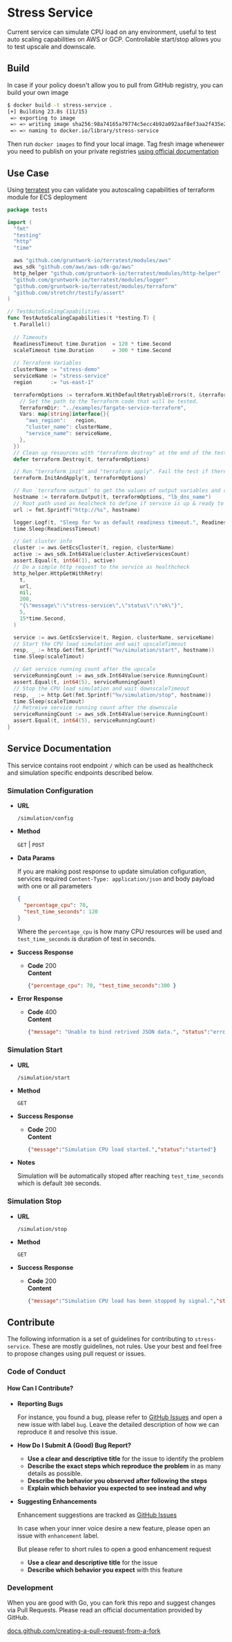 # Stress Service

Current service can simulate CPU load on any environment, useful to test auto scaling capabilities on AWS or GCP. Controllable start/stop allows you to test upscale and downscale.

## Build

In case if your policy doesn't allow you to pull from GitHub registry, you can build your own image

```bash
$ docker build -t stress-service .
[+] Building 23.8s (11/15)
 => exporting to image
 => => writing image sha256:98a74165a79774c5ecc4b92a092aaf8ef3aa2f435e232236ed2a76e89846386f
 => => naming to docker.io/library/stress-service
```

Then run `docker images` to find your local image. Tag fresh image whenewer you need to publish on your private registries [using official documentation](https://docs.docker.com/engine/reference/commandline/tag/)

## Use Case

Using [terratest](https://terratest.gruntwork.io) you can validate you autoscaling capabilities of terraform module for ECS deployment

```go
package tests

import (
  "fmt"
  "testing"
  "http"
  "time"

  aws "github.com/gruntwork-io/terratest/modules/aws"
  aws_sdk "github.com/aws/aws-sdk-go/aws"
  http_helper "github.com/gruntwork-io/terratest/modules/http-helper"
  "github.com/gruntwork-io/terratest/modules/logger"
  "github.com/gruntwork-io/terratest/modules/terraform"
  "github.com/stretchr/testify/assert"
)

// TestAutoScalingCapabilities ...
func TestAutoScalingCapabilities(t *testing.T) {
  t.Parallel()
  
  // Timeouts
  ReadinessTimeout time.Duration  = 120 * time.Second
  scaleTimeout time.Duration      = 300 * time.Second
  
  // Terraform Variables
  clusterName := "stress-demo"
  serviceName := "stress-service"
  region      := "us-east-1"

  terraformOptions := terraform.WithDefaultRetryableErrors(t, &terraform.Options{
    // Set the path to the Terraform code that will be tested.
    TerraformDir: "../examples/fargate-service-terraform",
    Vars: map[string]interface{}{
      "aws_region":   region,
      "cluster_name": clusterName,
      "service_name": serviceName,
    },
  })
  // Clean up resources with "terraform destroy" at the end of the test.
  defer terraform.Destroy(t, terraformOptions)

  // Run "terraform init" and "terraform apply". Fail the test if there are any errors.
  terraform.InitAndApply(t, terraformOptions)

  // Run `terraform output` to get the values of output variables and check they have the expected values.
  hostname := terraform.Output(t, terraformOptions, "lb_dns_name")
  // Root path used as healcheck to define if service is up & ready to receive
  url := fmt.Sprintf("http://%s", hostname)

  logger.Logf(t, "Sleep for %v as default readiness timeout.", ReadinessTimeout)
  time.Sleep(ReadinessTimeout)

  // Get cluster info
  cluster := aws.GetEcsCluster(t, region, clusterName)
  active := aws_sdk.Int64Value(cluster.ActiveServicesCount)
  assert.Equal(t, int64(1), active)
  // Do a simple http request to the service as healthcheck
  http_helper.HttpGetWithRetry(
    t,
    url,
    nil,
    200,
    "{\"message\":\"stress-service\",\"status\":\"ok\"}",
    5,
    15*time.Second,
  )

  service := aws.GetEcsService(t, Region, clusterName, serviceName)
  // Start the CPU load simulation and wait upscaleTimeout
  resp, _ := http.Get(fmt.Sprintf("%v/simulation/start", hostname))
  time.Sleep(scaleTimout)

  // Get service running count after the upscale
  serviceRunningCount := aws_sdk.Int64Value(service.RunningCount)
  assert.Equal(t, int64(5), serviceRunningCount)
  // Stop the CPU load simulation and wait downscaleTimeout
  resp, _ := http.Get(fmt.Sprintf("%v/simulation/stop", hostname))
  time.Sleep(scaleTimout)
  // Retreive service running count after the downscale
  serviceRunningCount := aws_sdk.Int64Value(service.RunningCount)
  assert.Equal(t, int64(5), serviceRunningCount)
}
```

## Service Documentation

This service contains root endpoint `/` which can be used as healthcheck and simulation specific endpoints described below.

### Simulation Configuration

* **URL**

  `/simulation/config`

* **Method**

  `GET` | `POST`

* **Data Params**

  If you are making post response to update simulation cofiguration, services required `Content-Type: application/json` and body payload with one or all parameters

  ```json
  {
    "percentage_cpu": 70,
    "test_time_seconds": 120
  }
  ```

  Where the `percentage_cpu` is how many CPU resources will be used and `test_time_seconds` is duration of test in seconds.

* **Success Response**

  * **Code** 200 <br/>
    **Content**

    ```json
    {"percentage_cpu": 70, "test_time_seconds":300 }
    ```

* **Error Response**

  * **Code** 400 <br/>
    **Content**

    ```json
    {"message": "Unable to bind retrived JSON data.", "status":"error" }
    ```

### Simulation Start

* **URL**

  `/simulation/start`

* **Method**

  `GET`

* **Success Response**

  * **Code** 200 <br/>
    **Content**

    ```json
    {"message":"Simulation CPU load started.","status":"started"}
    ```

* **Notes**

  Simulation will be automatically stoped after reaching `test_time_seconds` which is default `300` seconds.

### Simulation Stop

* **URL**

  `/simulation/stop`

* **Method**

  `GET`

* **Success Response**

  * **Code** 200 <br/>
    **Content**

    ```json
    {"message":"Simulation CPU load has been stopped by signal.","status":"started"}
    ```

## Contribute

The following information is a set of guidelines for contributing to `stress-service`. These are mostly guidelines, not rules. Use your best and feel free to propose changes using pull request or issues.

### Code of Conduct

#### **How Can I Contribute?**

* **Reporting Bugs**

  For instance, you found a bug, please refer to [GitHub Issues](https://github.com/idestis/stress-service/issues) and open a new issue with label `bug`.
  Leave the detailed description of how we can reproduce it and resolve this issue.

* **How Do I Submit A (Good) Bug Report?**

  * **Use a clear and descriptive title** for the issue to identify the problem
  * **Describe the exact steps which reproduce the problem** in as many details as possible.
  * **Describe the behavior you observed after following the steps**
  * **Explain which behavior you expected to see instead and why**

* **Suggesting Enhancements**

  Enhancement suggestions are tracked as [GitHub Issues](https://github.com/idestis/stress-service/issues)

  In case when your inner voice desire a new feature, please open an issue with `enhancement` label.

  But please refer to short rules to open a good enhancement request

  * **Use a clear and descriptive title** for the issue
  * **Describe which behavior you expect** with this feature

### **Development**

When you are good with Go, you can fork this repo and suggest changes via Pull Requests. Please read an official documentation provided by GitHub.

[docs.github.com/creating-a-pull-request-from-a-fork](https://docs.github.com/en/github/collaborating-with-issues-and-pull-requests/creating-a-pull-request-from-a-fork)
